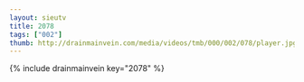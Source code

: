 ```yaml
--- 
layout: sieutv
title: 2078
tags: ["002"]
thumb: http://drainmainvein.com/media/videos/tmb/000/002/078/player.jpg
---
```

{% include drainmainvein key="2078" %} 
